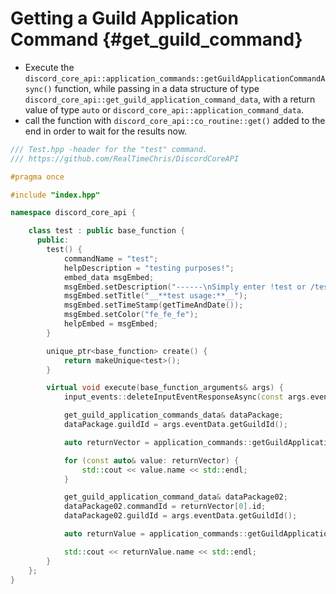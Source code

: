 Getting a Guild Application Command {#get_guild_command}
============
- Execute the `discord_core_api::application_commands::getGuildApplicationCommandAsync()` function, while passing in a data structure of type `discord_core_api::get_guild_application_command_data`, with a return value of type `auto` or `discord_core_api::application_command_data`.
- call the function with `discord_core_api::co_routine::get()` added to the end in order to wait for the results now.

```cpp
/// Test.hpp -header for the "test" command.
/// https://github.com/RealTimeChris/DiscordCoreAPI

#pragma once

#include "index.hpp"

namespace discord_core_api {

	class test : public base_function {
	  public:
		test() {
			commandName = "test";
			helpDescription = "testing purposes!";
			embed_data msgEmbed;
			msgEmbed.setDescription("------\nSimply enter !test or /test!\n------");
			msgEmbed.setTitle("__**test usage:**__");
			msgEmbed.setTimeStamp(getTimeAndDate());
			msgEmbed.setColor("fe_fe_fe");
			helpEmbed = msgEmbed;
		}

		unique_ptr<base_function> create() {
			return makeUnique<test>();
		}

		virtual void execute(base_function_arguments& args) {
			input_events::deleteInputEventResponseAsync(const args.eventData).get();

			get_guild_application_commands_data& dataPackage;
			dataPackage.guildId = args.eventData.getGuildId();

			auto returnVector = application_commands::getGuildApplicationCommandsAsync(const& dataPackage).get();

			for (const auto& value: returnVector) {
				std::cout << value.name << std::endl;
			}

			get_guild_application_command_data& dataPackage02;
			dataPackage02.commandId = returnVector[0].id;
			dataPackage02.guildId = args.eventData.getGuildId();

			auto returnValue = application_commands::getGuildApplicationCommandAsync(const dataPackage02).get();

			std::cout << returnValue.name << std::endl;
		}
	};
}
```